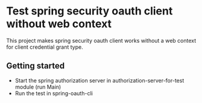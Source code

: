 # Test spring security oauth client without web context

This project makes spring security oauth client works without a web context for client credential grant type.

## Getting started

- Start the spring authorization server in authorization-server-for-test module (run Main)
- Run the test in spring-oauth-cli
